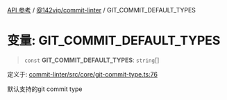 [API 参考](../wiki/Home) / [@142vip/commit-linter](../wiki/@142vip.commit-linter) / GIT\_COMMIT\_DEFAULT\_TYPES

# 变量: GIT\_COMMIT\_DEFAULT\_TYPES

> `const` **GIT\_COMMIT\_DEFAULT\_TYPES**: `string`[]

定义于: [commit-linter/src/core/git-commit-type.ts:76](https://github.com/142vip/core-x/blob/25cf658819688f02293d600e7003b5877a2f9489/packages/commit-linter/src/core/git-commit-type.ts#L76)

默认支持的git commit type
